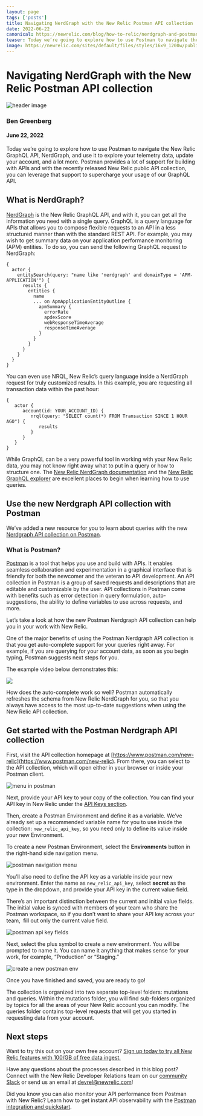 ```yaml
---
layout: page 
tags: ['posts']
title: Navigating NerdGraph with the New Relic Postman API collection
date: 2022-06-22
canonical: https://newrelic.com/blog/how-to-relic/nerdgraph-and-postman
teaser: Today we’re going to explore how to use Postman to navigate the New Relic GraphQL API, NerdGraph, and use it to explore your telemetry data, update your account, and a lot more. Postman provides a lot of support for building with APIs and with the recently released New Relic public API collection, you can leverage that support to supercharge your usage of our GraphQL API.
image: https://newrelic.com/sites/default/files/styles/16x9_1200w/public/2022-06/blue-graph-credit-conny-schneider.webp
---
```


# Navigating NerdGraph with the New Relic Postman API collection

![header image](https://newrelic.com/sites/default/files/styles/16x9_1200w/public/2022-06/blue-graph-credit-conny-schneider.webp)

### Ben Greenberg
#### June 22, 2022

Today we’re going to explore how to use Postman to navigate the New Relic GraphQL API, NerdGraph, and use it to explore your telemetry data, update your account, and a lot more. Postman provides a lot of support for building with APIs and with the recently released New Relic public API collection, you can leverage that support to supercharge your usage of our GraphQL API.

## What is NerdGraph? 

[NerdGraph](https://docs.newrelic.com/docs/apis/nerdgraph/get-started/introduction-new-relic-nerdgraph/) is the New Relic GraphQL API, and with it, you can get all the information you need with a single query. GraphQL is a query language for APIs that allows you to compose flexible requests to an API in a less structured manner than with the standard REST API. For example, you may wish to get summary data on your application performance monitoring (APM) entities. To do so, you can send the following GraphQL request to NerdGraph:

```
{
  actor {
    entitySearch(query: "name like 'nerdgraph' and domainType = 'APM-APPLICATION'") {
      results {
        entities {
          name
          ... on ApmApplicationEntityOutline {
            apmSummary {
              errorRate
              apdexScore
              webResponseTimeAverage
              responseTimeAverage
            }
          }
        }
      }
    }
  }
}
```

You can even use NRQL, New Relic’s query language inside a NerdGraph request for truly customized results. In this example, you are requesting all transaction data within the past hour:

```
{
   actor {
      account(id: YOUR_ACCOUNT_ID) {
         nrql(query: "SELECT count(*) FROM Transaction SINCE 1 HOUR AGO") {
            results
         }
      }
   }
}
```

While GraphQL can be a very powerful tool in working with your New Relic data, you may not know right away what to put in a query or how to structure one. The [New Relic NerdGraph documentation](https://docs.newrelic.com/docs/apis/nerdgraph/get-started/introduction-new-relic-nerdgraph/) and the [New Relic GraphQL explorer](https://api.newrelic.com/graphiql) are excellent places to begin when learning how to use queries. 

## Use the new Nerdgraph API collection with Postman

We’ve added a new resource for you to learn about queries with the new [Nerdgraph API collection on Postman](https://www.postman.com/new-relic). 

### What is Postman? 

[Postman](http://postman.com/) is a tool that helps you use and build with APIs. It enables seamless collaboration and experimentation in a graphical interface that is friendly for both the newcomer and the veteran to API development. An API collection in Postman is a group of saved requests and descriptions that are editable and customizable by the user. API collections in Postman come with benefits such as error detection in query formulation, auto-suggestions, the ability to define variables to use across requests, and more.

Let’s take a look at how the new Postman Nerdgraph API collection can help you in your work with New Relic.

One of the major benefits of using the Postman Nerdgraph API collection is that you get auto-complete support for your queries right away. For example, if you are querying for your account data, as soon as you begin typing, Postman suggests next steps for you. 

The example video below demonstrates this:

![](https://community.ops.io/images/bUwc8RvLvUpCcIAM0Y4QMp1v7hwGAsUudIEzUtiP4yw/w:880/mb:500000/ar:1/aHR0cHM6Ly9tZWRp/YTQuZ2lwaHkuY29t/L21lZGlhL1JiMDY2/aEgyRUFOYzFEYndB/eC8yMDAuZ2lmP2Np/ZD1kZGEyNGQ1MDYz/ZTJhZTg2MjY5NGEz/MmNiZjM2ZjhiNTcy/ZTkxOGE5MjdiYmFi/ZWMmcmlkPTIwMC5n/aWYmY3Q9Zw)

How does the auto-complete work so well? Postman automatically refreshes the schema from New Relic NerdGraph for you, so that you always have access to the most up-to-date suggestions when using the New Relic API collection.

## Get started with the Postman Nerdgraph API collection

First, visit the API collection homepage at [https://www.postman.com/new-relic](https://www.postman.com/new-relic). From there, you can select to the API collection, which will open either in your browser or inside your Postman client.

![menu in postman](https://community.ops.io/images/xpQaYCYwhOJuCuDu3Tt3bH5PQiAHK7T2fj5mRYd9IMA/w:880/mb:500000/ar:1/aHR0cHM6Ly9jb21t/dW5pdHkub3BzLmlv/L3JlbW90ZWltYWdl/cy91cGxvYWRzL2Fy/dGljbGVzLzlzdTZw/aXVwcGZza2dkcGF4/dXZ6LnBuZw)

Next, provide your API key to your copy of the collection. You can find your API key in New Relic under the [API Keys section](https://one.newrelic.com/api-keys). 

Then, create a Postman Environment and define it as a variable. We’ve already set up a recommended variable name for you to use inside the collection: `new_relic_api_key`, so you need only to define its value inside your new Environment.

To create a new Postman Environment, select the **Environments** button in the right-hand side navigation menu.

![postman navigation menu](https://community.ops.io/images/5SBJ1DWJ74i4u3SjimgbDW3YJcEdYDoCMFbwMPH1g_E/w:880/mb:500000/ar:1/aHR0cHM6Ly9jb21t/dW5pdHkub3BzLmlv/L3JlbW90ZWltYWdl/cy91cGxvYWRzL2Fy/dGljbGVzL3F3aDhm/eGh6ZmphYWQxajQz/eW1mLnBuZw)

You’ll also need to define the API key as a variable inside your new environment. Enter the name as `new_relic_api_key`, select **secret** as the type in the dropdown, and provide your API key in the current value field. 

There’s an important distinction between the current and initial value fields. The initial value is synced with members of your team who share the Postman workspace, so if you don’t want to share your API key across your team,  fill out only the current value field.

![postman api key fields](https://community.ops.io/images/GHTb098Zsk5IjeMigwdxzZwKLbPk3febna4JSVZXPHM/w:880/mb:500000/ar:1/aHR0cHM6Ly9jb21t/dW5pdHkub3BzLmlv/L3JlbW90ZWltYWdl/cy91cGxvYWRzL2Fy/dGljbGVzL3AyNDFr/a3h4ajlqaWR4bHJm/ODRkLnBuZw)

Next, select the plus symbol to create a new environment. You will be prompted to name it. You can name it anything that makes sense for your work, for example, “Production” or “Staging.”

![create a new postman env](https://community.ops.io/images/UW9puVDTPnESdqrqicLoUyCsYUycyfz9E0BeoWNcC_4/w:880/mb:500000/ar:1/aHR0cHM6Ly9jb21t/dW5pdHkub3BzLmlv/L3JlbW90ZWltYWdl/cy91cGxvYWRzL2Fy/dGljbGVzL3hmamg3/aTN5b2pyNGcxc3k3/cG9vLnBuZw)

Once you have finished and saved, you are ready to go! 

The collection is organized into two separate top-level folders: mutations and queries. Within the mutations folder, you will find sub-folders organized by topics for all the areas of your New Relic account you can modify. The queries folder contains top-level requests that will get you started in requesting data from your account.

## Next steps

Want to try this out on your own free account? [Sign up today to try all New Relic features with 100/GB of free data ingest.](https://newrelic.com/signup) 

Have any questions about the processes described in this blog post? Connect with the New Relic Developer Relations team on our [community Slack](https://newrelicusers-signup.herokuapp.com/) or send us an email at [devrel@newrelic.com](mailto:devrel@newrelic.com)!

Did you know you can also monitor your API performance from Postman with New Relic? Learn how to get instant API observability with the [Postman integration and quickstart](https://newrelic.com/blog/nerdlog/postman-integration). 